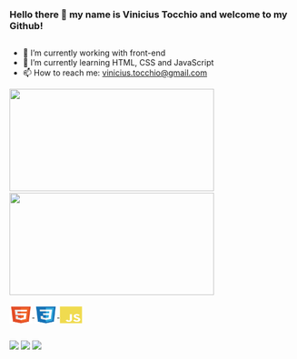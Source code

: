 ### Hello there 👋  my name is Vinicius Tocchio and welcome to my Github!

  ##

- 🔭 I’m currently working with front-end
- 🌱 I’m currently learning HTML, CSS and JavaScript
- 📫 How to reach me: vinicius.tocchio@gmail.com

<div>
  <a href="https://github.com/viniciustocchio">
  <img height="180em" width="360em" src="https://github-readme-stats.vercel.app/api?username=viniciustocchio&show_icons=true&theme=tokyonight&include_all_commits=true&count_private=true"/>
  <img height="180em" width="360em" src="https://github-readme-stats.vercel.app/api/top-langs/?username=viniciustocchiio&layout=compact&langs_count=7&theme=tokyonight"/>
</div>
  
<div style="display: inline_block"><br>
  <img align="center" alt="HTML" height="30" width="40" src="https://raw.githubusercontent.com/devicons/devicon/master/icons/html5/html5-original.svg">
  <img align="center" alt="CSS" height="30" width="40" src="https://raw.githubusercontent.com/devicons/devicon/master/icons/css3/css3-original.svg">
  <img align="center" alt="Js" height="30" width="40" src="https://raw.githubusercontent.com/devicons/devicon/master/icons/javascript/javascript-plain.svg">
</div>

   ##

<div> 
  <a href="https://www.linkedin.com/in/viniciustocchio" target="_blank"><img src="https://img.shields.io/badge/-LinkedIn-%230077B5?style=for-the-badge&logo=linkedin&logoColor=white" target="_blank"></a>
  <a href = "mailto:vinicius.tocchio@gmail.com"><img src="https://img.shields.io/badge/-Gmail-%23333?style=for-the-badge&logo=gmail&logoColor=white" target="_blank"></a>
  <a href="https://instagram.com/viniciustocchio" target="_blank"><img src="https://img.shields.io/badge/-Instagram-%23E4405F?style=for-the-badge&logo=instagram&logoColor=white" target="_blank"></a>
</div>

